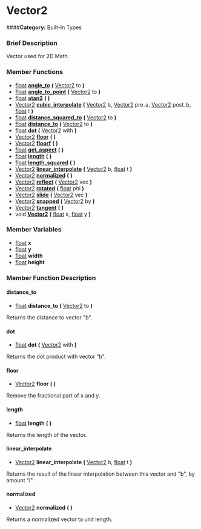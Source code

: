 #  Vector2  
####**Category:** Built-In Types

###  Brief Description  
Vector used for 2D Math.

###  Member Functions 
  * [float](class_float)  **[angle&#95;to](#angle_to)**  **(** [Vector2](class_vector2) to  **)**
  * [float](class_float)  **[angle&#95;to&#95;point](#angle_to_point)**  **(** [Vector2](class_vector2) to  **)**
  * [float](class_float)  **[atan2](#atan2)**  **(** **)**
  * [Vector2](class_vector2)  **[cubic&#95;interpolate](#cubic_interpolate)**  **(** [Vector2](class_vector2) b, [Vector2](class_vector2) pre_a, [Vector2](class_vector2) post_b, [float](class_float) t  **)**
  * [float](class_float)  **[distance&#95;squared&#95;to](#distance_squared_to)**  **(** [Vector2](class_vector2) to  **)**
  * [float](class_float)  **[distance&#95;to](#distance_to)**  **(** [Vector2](class_vector2) to  **)**
  * [float](class_float)  **[dot](#dot)**  **(** [Vector2](class_vector2) with  **)**
  * [Vector2](class_vector2)  **[floor](#floor)**  **(** **)**
  * [Vector2](class_vector2)  **[floorf](#floorf)**  **(** **)**
  * [float](class_float)  **[get&#95;aspect](#get_aspect)**  **(** **)**
  * [float](class_float)  **[length](#length)**  **(** **)**
  * [float](class_float)  **[length&#95;squared](#length_squared)**  **(** **)**
  * [Vector2](class_vector2)  **[linear&#95;interpolate](#linear_interpolate)**  **(** [Vector2](class_vector2) b, [float](class_float) t  **)**
  * [Vector2](class_vector2)  **[normalized](#normalized)**  **(** **)**
  * [Vector2](class_vector2)  **[reflect](#reflect)**  **(** [Vector2](class_vector2) vec  **)**
  * [Vector2](class_vector2)  **[rotated](#rotated)**  **(** [float](class_float) phi  **)**
  * [Vector2](class_vector2)  **[slide](#slide)**  **(** [Vector2](class_vector2) vec  **)**
  * [Vector2](class_vector2)  **[snapped](#snapped)**  **(** [Vector2](class_vector2) by  **)**
  * [Vector2](class_vector2)  **[tangent](#tangent)**  **(** **)**
  * void  **[Vector2](#Vector2)**  **(** [float](class_float) x, [float](class_float) y  **)**

###  Member Variables  
  * [float](class_float) **x**
  * [float](class_float) **y**
  * [float](class_float) **width**
  * [float](class_float) **height**

###  Member Function Description  

#### <a name="distance_to">distance_to</a>
  * [float](class_float)  **distance&#95;to**  **(** [Vector2](class_vector2) to  **)**

Returns the distance to vector "b".

#### <a name="dot">dot</a>
  * [float](class_float)  **dot**  **(** [Vector2](class_vector2) with  **)**

Returns the dot product with vector "b".

#### <a name="floor">floor</a>
  * [Vector2](class_vector2)  **floor**  **(** **)**

Remove the fractional part of x and y.

#### <a name="length">length</a>
  * [float](class_float)  **length**  **(** **)**

Returns the length of the vector.

#### <a name="linear_interpolate">linear_interpolate</a>
  * [Vector2](class_vector2)  **linear&#95;interpolate**  **(** [Vector2](class_vector2) b, [float](class_float) t  **)**

Returns the result of the linear interpolation between this vector and "b", by amount "i".

#### <a name="normalized">normalized</a>
  * [Vector2](class_vector2)  **normalized**  **(** **)**

Returns a normalized vector to unit length.
